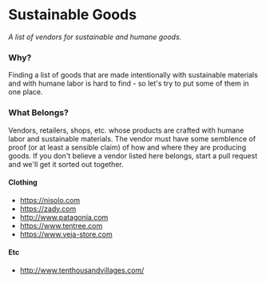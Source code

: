 # Sustainable Goods
*A list of vendors for sustainable and humane goods.*


### Why?
Finding a list of goods that are made intentionally with sustainable materials and with humane labor is hard to find - so let's try to put some of them in one place.



### What Belongs?
Vendors, retailers, shops, etc. whose products are crafted with humane labor and sustainable materials. The vendor must have some semblence of proof (or at least a sensible claim) of how and where they are producing goods. If you don't believe a vendor listed here belongs, start a pull request and we'll get it sorted out together.



#### Clothing
- https://nisolo.com
- https://zady.com
- http://www.patagonia.com
- https://www.tentree.com
- https://www.veja-store.com

#### Etc
- http://www.tenthousandvillages.com/
